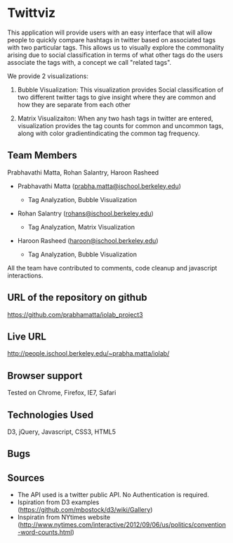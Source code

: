 
Twittviz
=====
This application will provide users with an easy interface that will allow people to 
quickly compare hashtags in twitter based on associated tags with two particular tags.
This allows us to visually explore the commonality arising due to social classification in 
terms of what other tags do the users associate the tags with, a concept we call "related tags".

We provide 2 visualizations:
1. Bubble Visualization:
This visualization provides Social classification of two different twitter tags to give insight where they are common and how they are separate from each other


2. Matrix Visualizaiton:
When any two hash tags in twitter are entered, visualization  provides the tag counts for common and uncommon tags, along with color gradientindicating the common
tag frequency.


Team Members
-----------------
Prabhavathi Matta,
Rohan Salantry,
Haroon Rasheed 

<!-- Team member responsibilities (i.e. what each person did on the project) -->

* Prabhavathi Matta  (prabha.matta@ischool.berkeley.edu)
    - Tag Analyzation, Bubble Visualization 

* Rohan Salantry  (rohans@ischool.berkeley.edu)
    - Tag Analyzation, Matrix Visualization 
    
* Haroon Rasheed (haroon@ischool.berkeley.edu)
    - Tag Analyzation, Bubble  Visualization 

 All the team have contributed to comments, code cleanup and javascript interactions.


URL of the repository on github
---
https://github.com/prabhamatta/iolab_project3


Live URL
---
http://people.ischool.berkeley.edu/~prabha.matta/iolab/

Browser support
---
Tested on Chrome, Firefox, IE7, Safari


Technologies Used
---
D3, jQuery, Javascript, CSS3, HTML5


Bugs
---

Sources
---
- The API used is a twitter public API. No Authentication is required.
- Ispiration from D3 examples (https://github.com/mbostock/d3/wiki/Gallery)
- Inspiratin from NYtimes website (http://www.nytimes.com/interactive/2012/09/06/us/politics/convention-word-counts.html)
